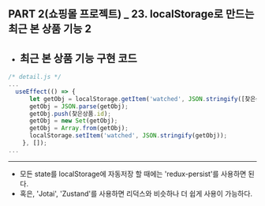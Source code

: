 ## PART 2(쇼핑몰 프로젝트) _ 23. localStorage로 만드는 최근 본 상품 기능 2

- **최근 본 상품 기능 구현 코드**
  - 
```jsx
/* detail.js */
...
  useEffect(() => {
      let getObj = localStorage.getItem('watched', JSON.stringify([찾은상품.id]))
      getObj = JSON.parse(getObj);
      getObj.push(찾은상품.id);
      getObj = new Set(getObj);
      getObj = Array.from(getObj);
      localStorage.setItem('watched', JSON.stringify(getObj));
    }, []);
...
```
---
- 모든 state를 localStorage에 자동저장 할 때에는 'redux-persist'를 사용하면 된다.
- 혹은, 'Jotai', 'Zustand'를 사용하면 리덕스와 비슷하나 더 쉽게 사용이 가능하다.
